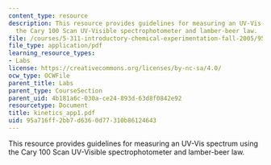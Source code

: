 ```yaml
---
content_type: resource
description: This resource provides guidelines for measuring an UV-Vis spectrum using
  the Cary 100 Scan UV-Visible spectrophotometer and lamber-beer law.
file: /courses/5-311-introductory-chemical-experimentation-fall-2005/95a716ff2bb7d6360d77310b86124643_kinetics_app1.pdf
file_type: application/pdf
learning_resource_types:
- Labs
license: https://creativecommons.org/licenses/by-nc-sa/4.0/
ocw_type: OCWFile
parent_title: Labs
parent_type: CourseSection
parent_uid: 4b181a6c-030a-ce24-893d-63d8f0842e92
resourcetype: Document
title: kinetics_app1.pdf
uid: 95a716ff-2bb7-d636-0d77-310b86124643
---
```

This resource provides guidelines for measuring an UV-Vis spectrum using the Cary 100 Scan UV-Visible spectrophotometer and lamber-beer law.